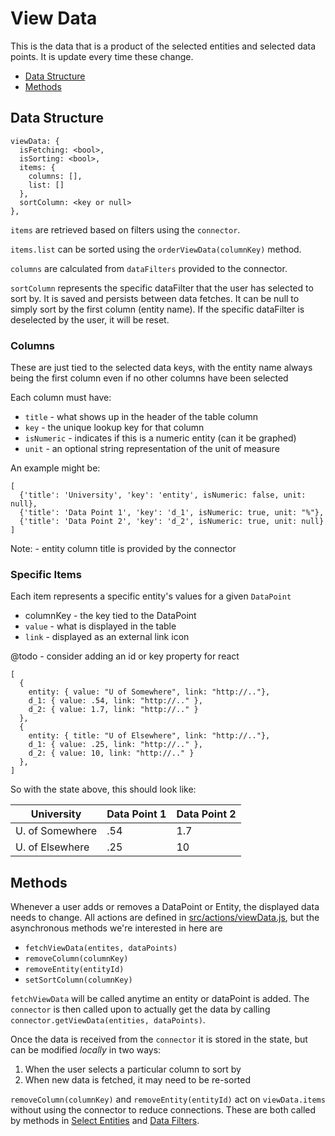 # View Data

This is the data that is a product of the selected entities
and selected data points. It is update every time these change.

- [Data Structure](#data)
- [Methods](#methods)

<a name='data'></a>
## Data Structure

    viewData: {
      isFetching: <bool>,
      isSorting: <bool>,
      items: {
        columns: [],
        list: []
      },
      sortColumn: <key or null>
    },

`items` are retrieved based on filters using the `connector`.

`items.list` can be sorted using the `orderViewData(columnKey)`
method.

`columns` are calculated from `dataFilters` provided to the connector.

`sortColumn` represents the specific dataFilter that the user has
selected to sort by. It is saved and persists between data fetches.
It can be null to simply sort by the first column (entity name). If
the specific dataFilter is deselected by the user, it will be reset.

### Columns

These are just tied to the selected data keys, with the entity name
always being the first column even if no other columns have been selected

Each column must have:
- `title` - what shows up in the header of the table column
- `key` - the unique lookup key for that column
- `isNumeric` - indicates if this is a numeric entity (can it be graphed)
- `unit` - an optional string representation of the unit of measure

An example might be:

    [
      {'title': 'University', 'key': 'entity', isNumeric: false, unit: null},
      {'title': 'Data Point 1', 'key': 'd_1', isNumeric: true, unit: "%"},
      {'title': 'Data Point 2', 'key': 'd_2', isNumeric: true, unit: null}
    ]

Note: - entity column title is provided by the connector

### Specific Items

Each item represents a specific entity's values for a given `DataPoint`

 - columnKey - the key tied to the DataPoint
  - `value` - what is displayed in the table
  - `link` - displayed as an external link icon

@todo - consider adding an id or key property for react

    [
      { 
        entity: { value: "U of Somewhere", link: "http://.."},
        d_1: { value: .54, link: "http://.." },
        d_2: { value: 1.7, link: "http://.." }
      },
      { 
        entity: { title: "U of Elsewhere", link: "http://.."},
        d_1: { value: .25, link: "http://.." },
        d_2: { value: 10, link: "http://.." }
      },
    ]

So with the state above, this should look like:

| University      | Data Point 1 | Data Point 2 |
| --------------- | ------------ | ------------ |
| U. of Somewhere | .54          | 1.7          |
| U. of Elsewhere | .25          | 10           |

<a name='data'></a>
## Methods

Whenever a user adds or removes a DataPoint or Entity, the
displayed data needs to change. All actions are defined in
[src/actions/viewData.js](../../src/actions/viewData.js),
but the asynchronous methods we're interested in here are

- `fetchViewData(entites, dataPoints)`
- `removeColumn(columnKey)`
- `removeEntity(entityId)`
- `setSortColumn(columnKey)`

`fetchViewData` will be called anytime
an entity or dataPoint is added. The `connector` is then
called upon to actually get the data by calling
`connector.getViewData(entities, dataPoints)`.

Once the data is received from the `connector` it is stored
in the state, but can be modified *locally* in two ways:

 1. When the user selects a particular column to sort by
 2. When new data is fetched, it may need to be re-sorted

`removeColumn(columnKey)` and `removeEntity(entityId)` act
on `viewData.items` without using the connector to reduce
connections. These are both called by methods in
[Select Entities](SelectEntities.md) and
[Data Filters](DataFilters.md).
